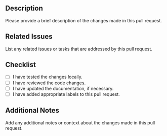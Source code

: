 ## Description
Please provide a brief description of the changes made in this pull request.

## Related Issues
List any related issues or tasks that are addressed by this pull request.

## Checklist
- [ ] I have tested the changes locally.
- [ ] I have reviewed the code changes.
- [ ] I have updated the documentation, if necessary.
- [ ] I have added appropriate labels to this pull request.

## Additional Notes
Add any additional notes or context about the changes made in this pull request.